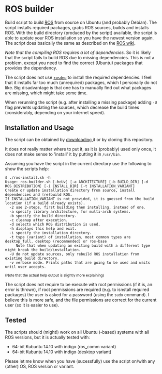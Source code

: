 # ROS builder

Build script to build [ROS](http://www.ros.org/) from source on Ubuntu (and probably Debian).
The script installs required packages, grabs ROS sources, builds and installs ROS.
With the build directory (produced by the script) available, the script is able to update your ROS installation so you have the newest version again.
The script does basically the same as described on the [ROS wiki](http://wiki.ros.org/indigo/Installation/Source).

*Note that the compiling ROS requires a lot of dependencies.* So it is likely that the script fails to build ROS due to missing dependencies. This is not a problem, except you need to find the correct (Ubuntu) packages that provides the dependency.

The script does not use [`rosdep`](http://wiki.ros.org/rosdep) to install the required dependencies.
I feel that it installs far too much (unrequired) packages, which I personally do not like.
Big disadvantage is that one has to manually find out what packages are missing, which might take some time.

When rerunning the script (e.g. after installing a missing package) adding `-U` flag prevents updating the sources, which decrease the build times (considerably, depending on your internet speed).

## Installation and Usage

The script can be obtained by [downloading ](https://raw.githubusercontent.com/veger/ros-builder/master/ros-builder.sh) it or by cloning this repository.

It does not really matter where to put it, as it is (probably) used only once, it does not make sense to 'install' it by putting it in `/usr/bin`.

Assuming you have the script in the current directory use the following to show the scripts help:

```
$ ./ros-install.sh -h
Usage: ros-builder.sh [-hcUv] [-a ARCHITECTURE] [-b BUILD_DIR] [-d ROS_DISTRIBUTION] [-i INSTALL_DIR] [-t INSTALLATION_VARIANT]
Create or update installation directory from source, install dependencies and (re)build ROS.
If INSTALLATION_VARIANT is not provided, it is guessed from the build location (if a build already exists).
  -2 use 2-steps, first building then installing, instead of one.
  -a specify library architecture, for multi-arch systems.
  -b specify the build directory.
  -c cleanup after execution.
  -d selects which ROS distribution is used.
  -h displays this help and exit.
  -i specify the installation directory.
  -t type (variant) of installation, most common types are desktop_full, desktop (recommended) or ros-base
     Note that when updating an exiting build with a different type might break the build/installation.
  -U do not update sources, only rebuild ROS installation from existing build directory.
  -v verbose mode. Prints paths that are going to be used and waits until user accepts.
```
<sup>(Note that the actual help output is slightly more explaining)</sup>

The script does not require to be execute with root permissions (if it is, an error is thrown), if root permissions are required (e.g. to isnstall required packages) the user is asked for a password (using the `sudo` command).
I believe this is more safe, and the file permissions are correct for the current user (so it is easier to use).

## Tested

The scripts should (might!) work on all Ubuntu (-based) systems with all ROS versions, but it is actually tested with:
 * 64-bit Kubuntu 14.10 with indigo (ros_comm variant)
 * 64-bit Kubuntu 14.10 with indigo (desktop variant)

Please let me know when you have (sucessfully) use the script on/with any (other) OS, ROS version or variant.
